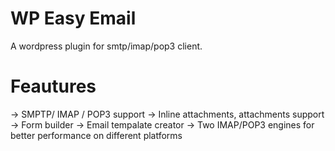 # WP Easy Email
A wordpress plugin for smtp/imap/pop3 client.

# Feautures
-> SMPTP/ IMAP / POP3 support
-> Inline attachments, attachments support
-> Form builder
-> Email tempalate creator
-> Two IMAP/POP3 engines for better performance on different platforms

